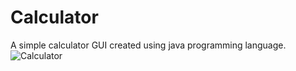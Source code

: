 # Calculator
A simple calculator GUI created using java programming language.
![Calculator](https://user-images.githubusercontent.com/97157853/235966640-0c0bb856-9922-4d75-b814-325cfcb0d334.png)

